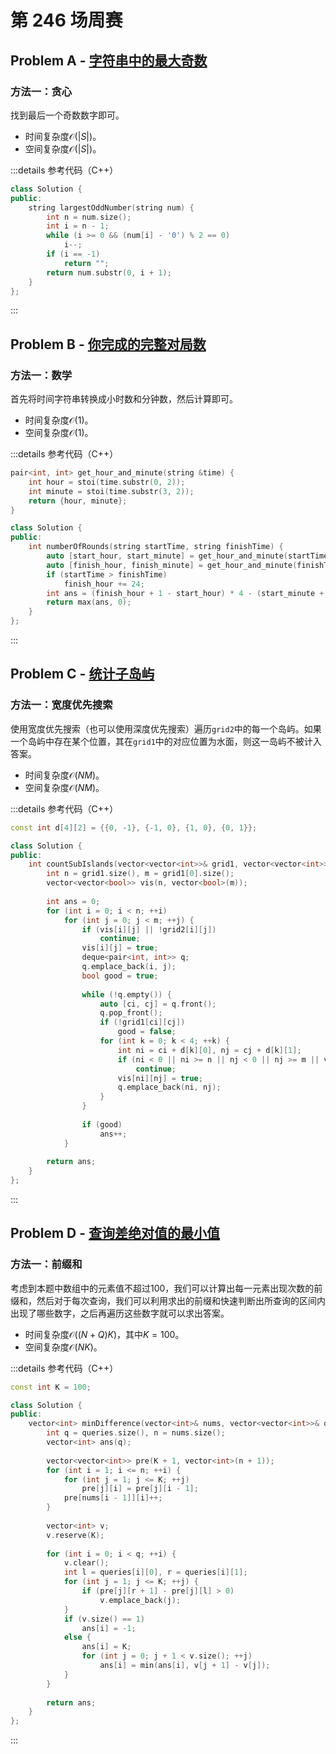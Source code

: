 # 第 246 场周赛

## Problem A - [字符串中的最大奇数](https://leetcode.cn/problems/largest-odd-number-in-string/)

### 方法一：贪心

找到最后一个奇数数字即可。

- 时间复杂度$\mathcal{O}(|S|)$。
- 空间复杂度$\mathcal{O}(|S|)$。

:::details 参考代码（C++）

```cpp
class Solution {
public:
    string largestOddNumber(string num) {
        int n = num.size();
        int i = n - 1;
        while (i >= 0 && (num[i] - '0') % 2 == 0)
            i--;
        if (i == -1)
            return "";
        return num.substr(0, i + 1);
    }
};
```

:::

## Problem B - [你完成的完整对局数](https://leetcode.cn/problems/the-number-of-full-rounds-you-have-played/)

### 方法一：数学

首先将时间字符串转换成小时数和分钟数，然后计算即可。

- 时间复杂度$\mathcal{O}(1)$。
- 空间复杂度$\mathcal{O}(1)$。

:::details 参考代码（C++）

```cpp
pair<int, int> get_hour_and_minute(string &time) {
    int hour = stoi(time.substr(0, 2));
    int minute = stoi(time.substr(3, 2));
    return {hour, minute};
}

class Solution {
public:
    int numberOfRounds(string startTime, string finishTime) {
        auto [start_hour, start_minute] = get_hour_and_minute(startTime);
        auto [finish_hour, finish_minute] = get_hour_and_minute(finishTime);
        if (startTime > finishTime)
            finish_hour += 24;
        int ans = (finish_hour + 1 - start_hour) * 4 - (start_minute + 14) / 15 - (59 - finish_minute) / 15 - 1;
        return max(ans, 0);
    }
};  
```

:::

## Problem C - [统计子岛屿](https://leetcode.cn/problems/count-sub-islands/)

### 方法一：宽度优先搜索

使用宽度优先搜索（也可以使用深度优先搜索）遍历`grid2`中的每一个岛屿。如果一个岛屿中存在某个位置，其在`grid1`中的对应位置为水面，则这一岛屿不被计入答案。

- 时间复杂度$\mathcal{O}(NM)$。
- 空间复杂度$\mathcal{O}(NM)$。

:::details 参考代码（C++）

```cpp
const int d[4][2] = {{0, -1}, {-1, 0}, {1, 0}, {0, 1}};

class Solution {
public:
    int countSubIslands(vector<vector<int>>& grid1, vector<vector<int>>& grid2) {
        int n = grid1.size(), m = grid1[0].size();
        vector<vector<bool>> vis(n, vector<bool>(m));
        
        int ans = 0;
        for (int i = 0; i < n; ++i)
            for (int j = 0; j < m; ++j) {
                if (vis[i][j] || !grid2[i][j])
                    continue;
                vis[i][j] = true;
                deque<pair<int, int>> q;
                q.emplace_back(i, j);
                bool good = true;
                
                while (!q.empty()) {
                    auto [ci, cj] = q.front();
                    q.pop_front();
                    if (!grid1[ci][cj])
                        good = false;
                    for (int k = 0; k < 4; ++k) {
                        int ni = ci + d[k][0], nj = cj + d[k][1];
                        if (ni < 0 || ni >= n || nj < 0 || nj >= m || vis[ni][nj] || !grid2[ni][nj])
                            continue;
                        vis[ni][nj] = true;
                        q.emplace_back(ni, nj);
                    }
                }
                
                if (good)
                    ans++;
            }
        
        return ans;
    }
};
```

:::

## Problem D - [查询差绝对值的最小值](https://leetcode.cn/problems/minimum-absolute-difference-queries/)

### 方法一：前缀和

考虑到本题中数组中的元素值不超过$100$，我们可以计算出每一元素出现次数的前缀和，然后对于每次查询，我们可以利用求出的前缀和快速判断出所查询的区间内出现了哪些数字，之后再遍历这些数字就可以求出答案。

- 时间复杂度$\mathcal{O}((N+Q)K)$，其中$K=100$。
- 空间复杂度$\mathcal{O}(NK)$。

:::details 参考代码（C++）

```cpp
const int K = 100;

class Solution {
public:
    vector<int> minDifference(vector<int>& nums, vector<vector<int>>& queries) {
        int q = queries.size(), n = nums.size();
        vector<int> ans(q);
        
        vector<vector<int>> pre(K + 1, vector<int>(n + 1));
        for (int i = 1; i <= n; ++i) {
            for (int j = 1; j <= K; ++j)
                pre[j][i] = pre[j][i - 1];
            pre[nums[i - 1]][i]++;
        }
        
        vector<int> v;
        v.reserve(K);
        
        for (int i = 0; i < q; ++i) {
            v.clear();
            int l = queries[i][0], r = queries[i][1];
            for (int j = 1; j <= K; ++j) {
                if (pre[j][r + 1] - pre[j][l] > 0)
                    v.emplace_back(j);
            }
            if (v.size() == 1)
                ans[i] = -1;
            else {
                ans[i] = K;
                for (int j = 0; j + 1 < v.size(); ++j)
                    ans[i] = min(ans[i], v[j + 1] - v[j]);
            }
        }
        
        return ans;
    }
};
```

:::
